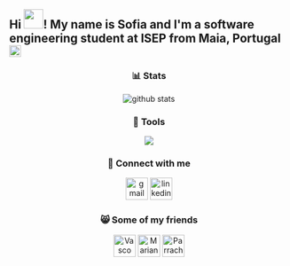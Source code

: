 <div align="center">
<h2 align="left">Hi <img src="https://media3.giphy.com/media/Bu342ERrfYxzTjZhZB/giphy.gif?cid=790b761191a3a94c3de0a432c6347ed290f6dbe2f9356ec9&rid=giphy.gif&ct=s" width="35">! My name is Sofia and I'm a software engineering student at ISEP from Maia, Portugal <img src="https://upload.wikimedia.org/wikipedia/commons/f/fd/MAI1.png"width="21"></h2>

### 📊 Stats

<picture decoding="async" loading="lazy">
  <source media="(prefers-color-scheme: light)" srcset="https://pixel-profile.vercel.app/api/github-stats?username=sofiamariinho&dithering=true&include_all_commits=true&hide=avatar">
  <source media="(prefers-color-scheme: dark)" srcset="https://pixel-profile.vercel.app/api/github-stats?username=sofiamariinho&screen_effect=true&dithering=true&include_all_commits=true&hide=avatar">
  <img alt="github stats" src="https://pixel-profile.vercel.app/api/github-stats?username=sofiamariinho&screen_effect=true&dithering=true&include_all_commits=true&hide=avatar">
</picture>

### 🔧 Tools

  <!--img src="https://cdn.jsdelivr.net/gh/devicons/devicon/icons/java/java-original.svg" height="40" alt="java logo"  />
  <img src="https://upload.wikimedia.org/wikipedia/commons/thumb/9/9c/IntelliJ_IDEA_Icon.svg/2048px-IntelliJ_IDEA_Icon.svg.png" height="40" alt="Intellij logo"  />
  <img src="https://upload.wikimedia.org/wikipedia/commons/thumb/9/9a/Visual_Studio_Code_1.35_icon.svg/2048px-Visual_Studio_Code_1.35_icon.svg.png" height="40" alt="VS logo"  />
  <img src="https://logosmarcas.net/wp-content/uploads/2020/09/Oracle-Logo.png" height="40" alt="Oracle logo"  />
  <img src="https://upload.wikimedia.org/wikipedia/commons/thumb/1/18/C_Programming_Language.svg/695px-C_Programming_Language.svg.png" height="40" alt="C logo"  />
  <img src="https://cdn.jsdelivr.net/npm/@programming-languages-logos/csharp@0.0.0/csharp_256x256.png" height="40" alt="C## logo"  />
  <img src="https://cdn.freebiesupply.com/logos/thumbs/2x/nodejs-1-logo.png" height="40" alt="Node logo"  />
  <img src="https://cdn.pixabay.com/photo/2017/08/05/11/16/logo-2582748_960_720.png" height="40" alt="Html logo"  />
  <img src="https://static.vecteezy.com/system/resources/previews/027/127/463/original/javascript-logo-javascript-icon-transparent-free-png.png" height="40" alt="JavaScript logo"  />
  <img src="https://icons.veryicon.com/png/o/business/vscode-program-item-icon/typescript-def.png" height="40" alt="TypeScript logo"  />
  <img src="https://cdn.freebiesupply.com/logos/large/2x/css3-logo-png-transparent.png" height="40" alt="Css logo"  />
  <img src="https://dashboard.snapcraft.io/site_media/appmedia/2020/04/Prolog-logo-512.png" height="40" alt="Prolog logo"  />
  <img src="https://static.vecteezy.com/system/resources/previews/017/396/806/original/microsoft-excel-mobile-apps-logo-free-png.png" height="40" alt="Excel logo"  />
  <img src="https://upload.wikimedia.org/wikipedia/commons/4/45/Notion_app_logo.png" height="40" alt="Notion logo"  />
  <img src="https://angular.io/assets/images/logos/angular/angular.png" height="40" alt="Angular logo"  /-->

  <p align="center">
  <a href="https://skillicons.dev">
    <img src="https://skillicons.dev/icons?i=anaconda,angular,c,css,cypress,dotnet,express,git,githubactions,html,java,js,jquery,latex,linux,maven,mongodb,mysql,nodejs,notion,npm,postman,py,regex,threejs,unity,ts,vscode,windows,wordpress&perline=6" />
  </a>
  </p>

### 📧 Connect with me

  <a href="mailto:sofiamarinhopaulo@gmail.com" target="_blank">
    <img src="https://raw.githubusercontent.com/maurodesouza/profile-readme-generator/master/src/assets/icons/social/gmail/default.svg" height="40" alt="gmail logo"  /></a>
  <a href="https://www.linkedin.com/in/sofia-marinho-841119269" target="_blank">
    <img src="https://raw.githubusercontent.com/maurodesouza/profile-readme-generator/master/src/assets/icons/social/linkedin/default.svg" height="40" alt="linkedin logo"  /></a>
<br clear="both">


### 😸 Some of my friends

  <a href="https://github.com/vscosousa" target="_blank">
    <img src="https://avatars.githubusercontent.com/u/107275037?v=4" height="40" alt="Vasco Profile"/></a>
  <a href="https://github.com/marianaCorreiia" target="_blank">
    <img src="https://avatars.githubusercontent.com/u/118470234?v=4" height="40" alt="Mariana Profile"/></a>
  <a href="https://github.com/Parracho1201094" target="_blank">
    <img src="https://avatars.githubusercontent.com/u/95626067?v=4" height="40" alt="Parracho Profile"/></a>

</div>
